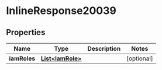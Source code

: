 # InlineResponse20039

## Properties
Name | Type | Description | Notes
------------ | ------------- | ------------- | -------------
**iamRoles** | [**List&lt;IamRole&gt;**](IamRole.md) |  |  [optional]
